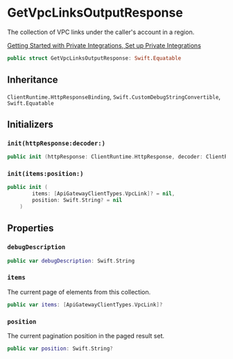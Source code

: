 # GetVpcLinksOutputResponse

The collection of VPC links under the caller's account in a region.

<div class="seeAlso">
<a href="https:​//docs.aws.amazon.com/apigateway/latest/developerguide/getting-started-with-private-integration.html">Getting Started with Private Integrations,
<a href="https:​//docs.aws.amazon.com/apigateway/latest/developerguide/set-up-private-integration.html">Set up Private Integrations
</div>

``` swift
public struct GetVpcLinksOutputResponse: Swift.Equatable 
```

## Inheritance

`ClientRuntime.HttpResponseBinding`, `Swift.CustomDebugStringConvertible`, `Swift.Equatable`

## Initializers

### `init(httpResponse:decoder:)`

``` swift
public init (httpResponse: ClientRuntime.HttpResponse, decoder: ClientRuntime.ResponseDecoder? = nil) throws 
```

### `init(items:position:)`

``` swift
public init (
        items: [ApiGatewayClientTypes.VpcLink]? = nil,
        position: Swift.String? = nil
    )
```

## Properties

### `debugDescription`

``` swift
public var debugDescription: Swift.String 
```

### `items`

The current page of elements from this collection.

``` swift
public var items: [ApiGatewayClientTypes.VpcLink]?
```

### `position`

The current pagination position in the paged result set.

``` swift
public var position: Swift.String?
```
